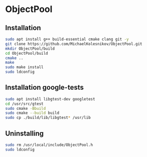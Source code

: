# ObjectPool
## Installation
```bash
sudo apt install g++ build-essential cmake clang git -y
git clone https://github.com/MichaelKolesnikov/ObjectPool.git
mkdir ObjectPool/build
cd ObjectPool/build
cmake ..
make
sudo make install
sudo ldconfig
```
## Installation google-tests
```bash
sudo apt install libgtest-dev googletest
cd /usr/src/gtest
sudo cmake -Bbuild
sudo cmake --build build
sudo cp ./build/lib/libgtest* /usr/lib
```
## Uninstalling
```bash
sudo rm /usr/local/include/ObjectPool.h
sudo ldconfig
```